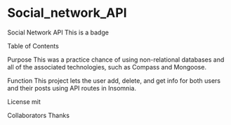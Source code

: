 # Social_network_API
Social Network API
This is a badge

Table of Contents

Purpose
This was a practice chance of using non-relational databases and all of the associated technologies, such as Compass and Mongoose.

Function
This project lets the user add, delete, and get info for both users and their posts using API routes in Insomnia.

License
mit

Collaborators
Thanks
